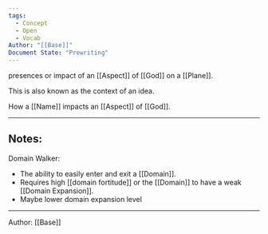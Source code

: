 ```yaml
---
tags:
  - Concept
  - Open
  - Vocab
Author: "[[Base]]"
Document State: "Prewriting"
---
```

presences or impact of an [[Aspect]] of [[God]] on a [[Plane]]. 

This is also known as the context of an idea. 

How a [[Name]] impacts an [[Aspect]] of [[God]].
- - -
## Notes:

Domain Walker:
- The ability to easily enter and exit a [[Domain]].
- Requires high [[domain fortitude]] or the [[Domain]] to have a weak [[Domain Expansion]].
- Maybe lower domain expansion level
- - -
Author: [[Base]]

